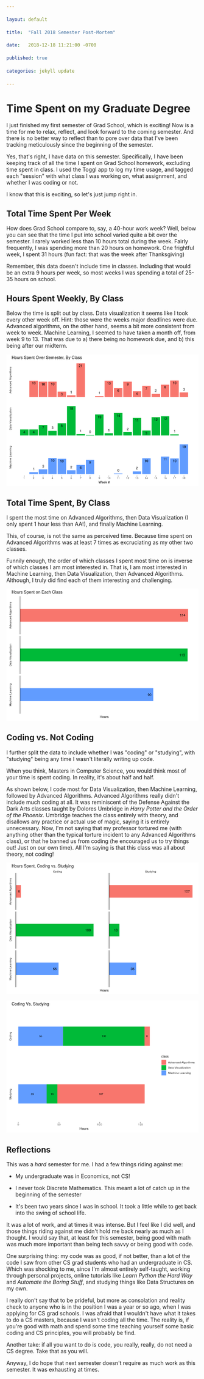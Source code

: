 ```yaml
--- 

layout: default 

title:  "Fall 2018 Semester Post-Mortem" 

date:   2018-12-18 11:21:00 -0700 

published: true

categories: jekyll update 

---
```


# Time Spent on my Graduate Degree

I just finished my first semester of Grad School, which is exciting! Now is
a time for me to relax, reflect, and look forward to the coming semester. And
there is no better way to reflect than to pore over data that I've been tracking
meticulously since the beginning of the semester.

Yes, that's right, I have data on this semester. Specifically, I have been
keeping track of all the time I spent on Grad School homework, excluding time
spent in class. I used the Toggl app to log my time usage, and tagged each
"session" with what class I was working on, what assignment, and whether I was
coding or not.

I know that this is exciting, so let's just jump right in.

## Total Time Spent Per Week

How does Grad School compare to, say, a 40-hour work week? Well, below you can
see that the time I put into school varied quite a bit over the semester.
I rarely worked less than 10 hours total during the week. Fairly frequently,
I was spending more than 20 hours on homework. One frightful week, I spent 31
hours (fun fact: that was the week after Thanksgiving)

Remember, this data doesn't include time in classes. Including that would be an
extra 9 hours per week, so most weeks I was spending a total of 25-35 hours on
school.

[](/assets/01_fall_2018_time.png) 

## Hours Spent Weekly, By Class

Below the time is split out by class. Data visualization it seems like I took
every other week off. Hint: those were the weeks major deadlines were due.
Advanced algorithms, on the other hand, seems a bit more consistent from week to
week. Machine Learning, I seemed to have taken a month off, from week 9 to 13.
That was due to a) there being no homework due, and b) this being after our
midterm.

![](/assets/02_fall_2018_time.png)

## Total Time Spent, By Class

I spent the most time on Advanced Algorithms, then Data Visualization (I only
spent 1 hour less than AA!), and finally Machine Learning.

This, of course, is not the same as perceived time. Because time spent on
Advanced Algorithms was at least 7 times as excruciating as my other two
classes.

Funnily enough, the order of which classes I spent most time on is inverse of
which classes I am most interested in. That is, I am most interested in Machine
Learning, then Data Visualization, then Advanced Algorithms. Although, I truly
did find each of them interesting and challenging.


![](/assets/03_fall_2018_time.png) 

## Coding vs. Not Coding

I further split the data to include whether I was "coding" or "studying", with
"studying" being any time I wasn't literally writing up code.

When you think, Masters in Computer Science, you would think most of your time
is spent coding. In reality, it's about half and half.

As shown below, I code most for Data Visualization, then Machine Learning,
followed by Advanced Algorithms. Advanced Algorithms really didn't include much
coding at all. It was reminiscent of the Defense Against the Dark Arts classes
taught by Dolores Umbridge in _Harry Potter and the Order of the Phoenix_.
Umbridge teaches the class entirely with theory, and disallows any practice or
actual use of magic, saying it is entirely unnecessary. Now, I'm not saying that
my professor tortured me (with anything other than the typical torture incident
to any Advanced Algorithms class), or that he banned us from coding (he
encouraged us to try things out! Just on our own time). All I'm saying is that
this class was all about theory, not coding!

![](/assets/04_fall_2018_time.png) 

![](/assets/05_fall_2018_time.png)

## Reflections

This was a _hard_ semester for me. I had a few things riding against me:

* My undergraduate was in Economics, not CS!

* I never took Discrete Mathematics. This meant a lot of catch up in the
    beginning of the semester

* It's been two years since I was in school. It took a little while to get back
    into the swing of school life.

It was a lot of work, and at times it was intense. But I feel like I did 
well, and those things riding against me didn't hold me back nearly as much as
I thought. I would say that, at least for this semester, being good with math
was much more important than being tech savvy or being good with code.

One surprising thing: my code was as good, if not better, than a lot
of the code I saw from other CS grad students who had an undergraduate in CS.
Which was shocking to me, since I'm almost entirely self-taught, working through
personal projects, online tutorials like _Learn Python the Hard Way_ and
_Automate the Boring Stuff_, and studying things like Data Structures on my own.

I really don't say that to be prideful, but more as consolation and reality
check to anyone who is in the position I was a year or so ago, when I was
applying for CS grad schools. I was afraid that I wouldn't have what it takes to
do a CS masters, because I wasn't coding all the time. The reality is, if you're
good with math and spend some time teaching yourself some basic coding and CS
principles, you will probably be find.

Another take: if all you want to do is code, you really, really, do not need
a CS degree. Take that as you will.

Anyway, I do hope that next semester doesn't require as much work as this
semester. It was exhausting at times.
